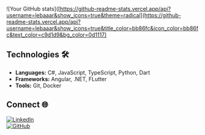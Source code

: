![Your GitHub stats]([https://github-readme-stats.vercel.app/api?username=lebaaar&show_icons=true&theme=radical](https://github-readme-stats.vercel.app/api?username=lebaaar&show_icons=true&title_color=bb86fc&icon_color=bb86fc&text_color=c9d1d9&bg_color=0d1117)

## Technologies 🛠️
- **Languages:** C#, JavaScript, TypeScript, Python, Dart  
- **Frameworks:** Angular, .NET, FLutter  
- **Tools:** Git, Docker

## Connect 🌐
[![LinkedIn](https://img.shields.io/badge/LinkedIn-0A66C2?style=for-the-badge&logo=linkedin&logoColor=white)](https://www.linkedin.com/in/lan-lebar)  
[![GitHub](https://img.shields.io/badge/GitHub-171515?style=for-the-badge&logo=github&logoColor=white)](https://github.com/lebaaar)  
